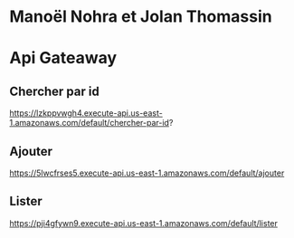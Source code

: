 # Manoël Nohra et Jolan Thomassin

# Api Gateaway 
## Chercher par id

https://lzkppvwgh4.execute-api.us-east-1.amazonaws.com/default/chercher-par-id?

## Ajouter

https://5lwcfrses5.execute-api.us-east-1.amazonaws.com/default/ajouter

## Lister

https://pji4gfywn9.execute-api.us-east-1.amazonaws.com/default/lister
